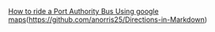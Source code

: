 [How to ride a Port Authority Bus Using google maps](link)(https://github.com/anorris25/Directions-in-Markdown)
